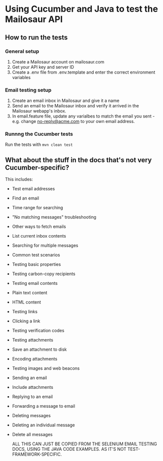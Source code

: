 # Using Cucumber and Java to test the Mailosaur API

## How to run the tests

### General setup

1. Create a Mailosaur account on mailosaur.com
2. Get your API key and server ID
3. Create a .env file from .env.template and enter the correct environment variables

### Email testing setup

1. Create an email inbox in Mailosaur and give it a name
2. Send an email to the Mailosaur inbox and verify it arrived in the Mailosaur webapp's inbox.
3. In email.feature file, update any varialbes to match the email you sent - e.g. change no-reply@acme.com to your own email address.

### Runnng the Cucumber tests

Run the tests with `mvn clean test`

## What about the stuff in the docs that's not very Cucumber-specific?

This includes:

- Test email addresses
- Find an email
- Time range for searching
- "No matching messages" troubleshooting
- Other ways to fetch emails
- List current inbox contents
- Searching for multiple messages
- Common test scenarios
- Testing basic properties
- Testing carbon-copy recipients
- Testing email contents
- Plain text content
- HTML content
- Testing links
- Clicking a link
- Testing verification codes
- Testing attachments
- Save an attachment to disk
- Encoding attachments
- Testing images and web beacons
- Sending an email
- Include attachments
- Replying to an email
- Forwarding a message to email
- Deleting messages
- Deleting an individual message
- Delete all messages

  ALL THIS CAN JUST BE COPIED FROM THE SELENIUM EMAIL TESTING DOCS, USING THE JAVA CODE EXAMPLES. AS IT'S NOT TEST-FRAMEWORK-SPECIFIC.
